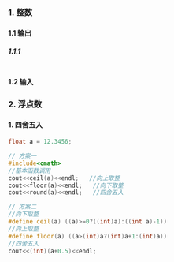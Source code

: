 ### 1. 整数

#### 1.1 输出

##### 1.1.1 

```c++

```



#### 1.2 输入



### 2. 浮点数

#### 1. 四舍五入

```c++
float a = 12.3456;

// 方案一
#include<cmath>
//基本函数调用
cout<<ceil(a)<<endl;   //向上取整
cout<<floor(a)<<endl;   //向下取整
cout<<round(a)<<endl;   //四舍五入

// 方案二
//向下取整
#define ceil(a) ((a)>=0?((int)a):((int a)-1))
//向上取整
#define floor(a) ((a>(int)a?(int)a+1:(int)a))
//四舍五入
cout<<(int)(a+0.5)<<endl;
```

